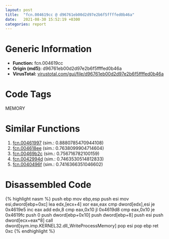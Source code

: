 ```yaml
---
layout: post
title:  "fcn.004619cc @ d96761eb00d2d97e2b6f5ffffed0b46a"
date:   2021-08-30 15:52:19 +0300
categories: report
---
```


# Generic Information
- **Function:** fcn.004619cc
- **Origin (md5):** d96761eb00d2d97e2b6f5ffffed0b46a
- **VirusTotal:** [virustotal.com/gui/file/d96761eb00d2d97e2b6f5ffffed0b46a][virustotal_ref]

# Code Tags
<span class="tag" id="MEMORY">MEMORY</span>


# Similar Functions

1. [fcn.00461997][similar_1_ref] (sim.: 0.8880785470944108)
2. [fcn.004618ee][similar_2_ref] (sim.: 0.7638099904714604)
3. [fcn.00469b2c][similar_3_ref] (sim.: 0.756716782100159)
4. [fcn.0042994d][similar_4_ref] (sim.: 0.7463530514812833)
5. [fcn.0040496f][similar_5_ref] (sim.: 0.7416366351046602)


# Disassembled Code

{% highlight nasm %}
push ebp
mov ebp,esp
push esi
mov esi,dword[ebp+0xc]
lea edx,[ecx+4]
xor eax,eax
cmp dword[edx],esi
je 0x4619e5
inc eax
add edx,8
cmp eax,0x10
jl 0x4619d8
cmp eax,0x10
je 0x4619fc
push 0
push dword[ebp+0x10]
push dword[ebp+8]
push esi
push dword[ecx+eax*8]
call dword[sym.imp.KERNEL32.dll_WriteProcessMemory]
pop esi
pop ebp
ret 0xc
{% endhighlight %}


[similar_1_ref]: /report/fcn.00461997@d96761eb00d2d97e2b6f5ffffed0b46a
[similar_2_ref]: /report/fcn.004618ee@d96761eb00d2d97e2b6f5ffffed0b46a
[similar_3_ref]: /report/fcn.00469b2c@d96761eb00d2d97e2b6f5ffffed0b46a
[similar_4_ref]: /report/fcn.0042994d@9c2b894b84f59672d8be2e984066f76f
[similar_5_ref]: /report/fcn.0040496f@7307643b343733b7fbd7b4b4fb482515
[virustotal_ref]: https://www.virustotal.com/gui/file/d96761eb00d2d97e2b6f5ffffed0b46a